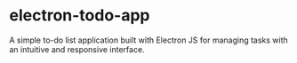 # electron-todo-app
A simple to-do list application built with Electron JS for managing tasks with an intuitive and responsive interface.
